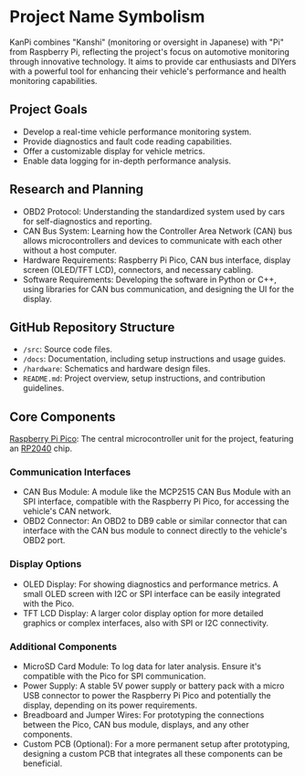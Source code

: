 # Project Name Symbolism

KanPi combines "Kanshi" (monitoring or oversight in Japanese) with "Pi" from Raspberry Pi, reflecting the project's focus on automotive monitoring through innovative technology. It aims to provide car enthusiasts and DIYers with a powerful tool for enhancing their vehicle's performance and health monitoring capabilities.

## Project Goals

- Develop a real-time vehicle performance monitoring system.
- Provide diagnostics and fault code reading capabilities.
- Offer a customizable display for vehicle metrics.
- Enable data logging for in-depth performance analysis.

## Research and Planning

- OBD2 Protocol: Understanding the standardized system used by cars for self-diagnostics and reporting.
- CAN Bus System: Learning how the Controller Area Network (CAN) bus allows microcontrollers and devices to communicate with each other without a host computer.
- Hardware Requirements: Raspberry Pi Pico, CAN bus interface, display screen (OLED/TFT LCD), connectors, and necessary cabling.
- Software Requirements: Developing the software in Python or C++, using libraries for CAN bus communication, and designing the UI for the display.

## GitHub Repository Structure

- `/src`: Source code files.
- `/docs`: Documentation, including setup instructions and usage guides.
- `/hardware`: Schematics and hardware design files.
- `README.md`: Project overview, setup instructions, and contribution guidelines.

## Core Components

[Raspberry Pi Pico](https://www.raspberrypi.com/products/raspberry-pi-pico/): The central microcontroller unit for the project, featuring an [RP2040](https://www.raspberrypi.com/documentation/microcontrollers/rp2040.html) chip.

### Communication Interfaces

- CAN Bus Module: A module like the MCP2515 CAN Bus Module with an SPI interface, compatible with the Raspberry Pi Pico, for accessing the vehicle's CAN network.
- OBD2 Connector: An OBD2 to DB9 cable or similar connector that can interface with the CAN bus module to connect directly to the vehicle's OBD2 port.

### Display Options

- OLED Display: For showing diagnostics and performance metrics. A small OLED screen with I2C or SPI interface can be easily integrated with the Pico.
- TFT LCD Display: A larger color display option for more detailed graphics or complex interfaces, also with SPI or I2C connectivity.

### Additional Components

- MicroSD Card Module: To log data for later analysis. Ensure it's compatible with the Pico for SPI communication.
- Power Supply: A stable 5V power supply or battery pack with a micro USB connector to power the Raspberry Pi Pico and potentially the display, depending on its power requirements.
- Breadboard and Jumper Wires: For prototyping the connections between the Pico, CAN bus module, displays, and any other components.
- Custom PCB (Optional): For a more permanent setup after prototyping, designing a custom PCB that integrates all these components can be beneficial.
